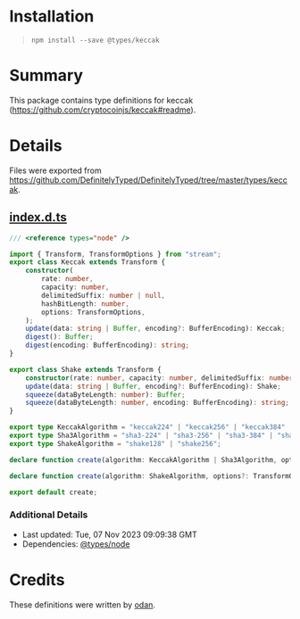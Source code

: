 # Installation
> `npm install --save @types/keccak`

# Summary
This package contains type definitions for keccak (https://github.com/cryptocoinjs/keccak#readme).

# Details
Files were exported from https://github.com/DefinitelyTyped/DefinitelyTyped/tree/master/types/keccak.
## [index.d.ts](https://github.com/DefinitelyTyped/DefinitelyTyped/tree/master/types/keccak/index.d.ts)
````ts
/// <reference types="node" />

import { Transform, TransformOptions } from "stream";
export class Keccak extends Transform {
    constructor(
        rate: number,
        capacity: number,
        delimitedSuffix: number | null,
        hashBitLength: number,
        options: TransformOptions,
    );
    update(data: string | Buffer, encoding?: BufferEncoding): Keccak;
    digest(): Buffer;
    digest(encoding: BufferEncoding): string;
}

export class Shake extends Transform {
    constructor(rate: number, capacity: number, delimitedSuffix: number | null, options: TransformOptions);
    update(data: string | Buffer, encoding?: BufferEncoding): Shake;
    squeeze(dataByteLength: number): Buffer;
    squeeze(dataByteLength: number, encoding: BufferEncoding): string;
}

export type KeccakAlgorithm = "keccak224" | "keccak256" | "keccak384" | "keccak512";
export type Sha3Algorithm = "sha3-224" | "sha3-256" | "sha3-384" | "sha3-512";
export type ShakeAlgorithm = "shake128" | "shake256";

declare function create(algorithm: KeccakAlgorithm | Sha3Algorithm, options?: TransformOptions): Keccak;

declare function create(algorithm: ShakeAlgorithm, options?: TransformOptions): Shake;

export default create;

````

### Additional Details
 * Last updated: Tue, 07 Nov 2023 09:09:38 GMT
 * Dependencies: [@types/node](https://npmjs.com/package/@types/node)

# Credits
These definitions were written by [odan](https://github.com/odanado).
